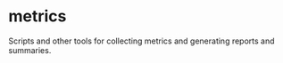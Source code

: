 metrics
=======

Scripts and other tools for collecting metrics and generating reports and summaries.
